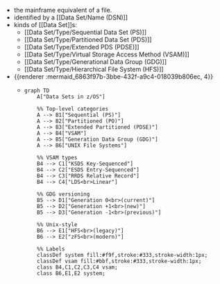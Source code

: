 - the mainframe equivalent of a file.
- identified by a [[Data Set/Name (DSN)]]
- kinds of [[Data Set]]s:
	- [[Data Set/Type/Sequential Data Set (PS)]]
	- [[Data Set/Type/Partitioned Data Set (PDS)]]
	- [[Data Set/Type/Extended PDS (PDSE)]]
	- [[Data Set/Type/Virtual Storage Access Method (VSAM)]]
	- [[Data Set/Type/Generational Data Group (GDG)]]
	- [[Data Set/Type/Hierarchical File System (HFS)]]
- {{renderer :mermaid_6863f97b-3bbe-432f-a9c4-018039b806ec, 4}}
	- ```mermaid
	  graph TD
	      A["Data Sets in z/OS"]
	  
	      %% Top-level categories
	      A --> B1["Sequential (PS)"]
	      A --> B2["Partitioned (PO)"]
	      A --> B3["Extended Partitioned (PDSE)"]
	      A --> B4["VSAM"]
	      A --> B5["Generation Data Group (GDG)"]
	      A --> B6["UNIX File Systems"]
	  
	      %% VSAM types
	      B4 --> C1["KSDS Key-Sequenced"]
	      B4 --> C2["ESDS Entry-Sequenced"]
	      B4 --> C3["RRDS Relative Record"]
	      B4 --> C4["LDS<br>Linear"]
	  
	      %% GDG versioning
	      B5 --> D1["Generation 0<br>(current)"]
	      B5 --> D2["Generation +1<br>(new)"]
	      B5 --> D3["Generation -1<br>(previous)"]
	  
	      %% Unix-style
	      B6 --> E1["HFS<br>(legacy)"]
	      B6 --> E2["zFS<br>(modern)"]
	  
	      %% Labels
	      classDef system fill:#f9f,stroke:#333,stroke-width:1px;
	      classDef vsam fill:#bbf,stroke:#333,stroke-width:1px;
	      class B4,C1,C2,C3,C4 vsam;
	      class B6,E1,E2 system;
	  ```
